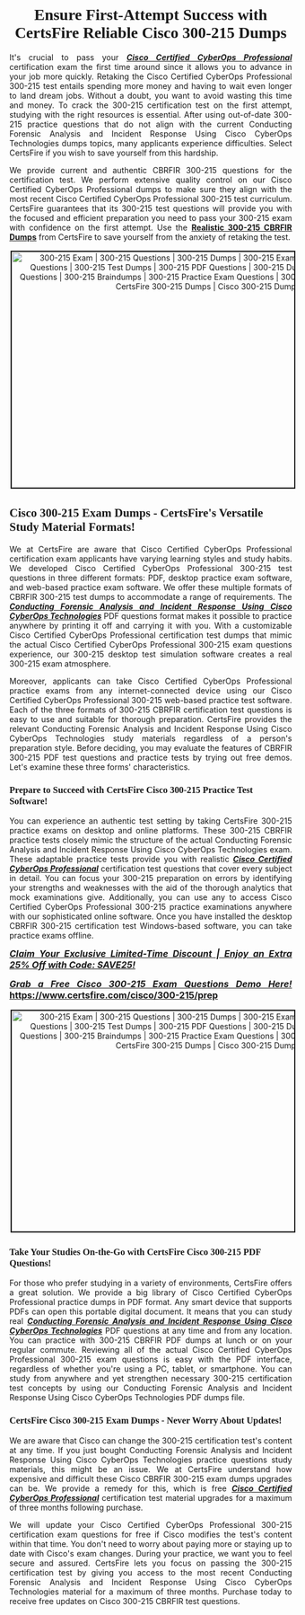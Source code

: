 <h1 style="text-align: center;"><strong><span style="display:block; color:#Black; "><span style="font-family:Tahoma,Times,serif;">Ensure First-Attempt Success with CertsFire Reliable Cisco 300-215 Dumps</span></span></strong></h1>

<p style="text-align:justify">It's crucial to pass your <u><em><strong>Cisco Certified CyberOps Professional</strong></em></u> certification exam the first time around since it allows you to advance in your job more quickly. Retaking the Cisco Certified CyberOps Professional 300-215 test entails spending more money and having to wait even longer to land dream jobs. Without a doubt, you want to avoid wasting this time and money. To crack the 300-215 certification test on the first attempt, studying with the right resources is essential. After using out-of-date 300-215 practice questions that do not align with the current Conducting Forensic Analysis and Incident Response Using Cisco CyberOps Technologies dumps topics, many applicants experience difficulties. Select CertsFire if you wish to save yourself from this hardship.</p>

<p style="text-align:justify">We provide current and authentic CBRFIR 300-215 questions for the certification test. We perform extensive quality control on our Cisco Certified CyberOps Professional dumps to make sure they align with the most recent Cisco Certified CyberOps Professional 300-215 test curriculum. CertsFire guarantees that its 300-215 test questions will provide you with the focused and efficient preparation you need to pass your 300-215 exam with confidence on the first attempt. Use the <strong><a href="https://www.certsfire.com/cisco/300-215/prep">Realistic 300-215 CBRFIR Dumps</a></strong> from CertsFire to save yourself from the anxiety of retaking the test.</p>

<p style="text-align: center;"><img alt="300-215 Exam | 300-215 Questions | 300-215 Dumps | 300-215 Exam Dumps | 300-215 Exam Questions | 300-215 Test Dumps | 300-215 PDF Questions | 300-215 Dumps PDF | 300-215 Test Questions | 300-215 Braindumps | 300-215 Practice Exam Questions | 300-215 Exam PDF Questions | CertsFire 300-215 Dumps | Cisco 300-215 Dumps" src="https://i.imgur.com/BVDPnuk.jpeg" style="width: 700px; height: 420px; border-width: 2px; border-style: solid; margin: 2px;" /></p>

<h2><strong><span style="display:block; color:#Black; "><span style="font-family:Tahoma,Times,serif;">Cisco 300-215 Exam Dumps - CertsFire's Versatile Study Material Formats!</span></span></strong></h2>

<p style="text-align:justify">We at CertsFire are aware that Cisco Certified CyberOps Professional certification exam applicants have varying learning styles and study habits. We developed Cisco Certified CyberOps Professional 300-215 test questions in three different formats: PDF, desktop practice exam software, and web-based practice exam software. We offer these multiple formats of CBRFIR 300-215 test dumps to accommodate a range of requirements. The <u><em><strong>Conducting Forensic Analysis and Incident Response Using Cisco CyberOps Technologies</strong></em></u> PDF questions format makes it possible to practice anywhere by printing it off and carrying it with you. With a customizable Cisco Certified CyberOps Professional certification test dumps that mimic the actual Cisco Certified CyberOps Professional 300-215 exam questions experience, our 300-215 desktop test simulation software creates a real 300-215 exam atmosphere.</p>

<p style="text-align:justify">Moreover, applicants can take Cisco Certified CyberOps Professional practice exams from any internet-connected device using our Cisco Certified CyberOps Professional 300-215 web-based practice test software. Each of the three formats of 300-215 CBRFIR certification test questions is easy to use and suitable for thorough preparation. CertsFire provides the relevant Conducting Forensic Analysis and Incident Response Using Cisco CyberOps Technologies study materials regardless of a person's preparation style. Before deciding, you may evaluate the features of CBRFIR 300-215 PDF test questions and practice tests by trying out free demos. Let's examine these three forms' characteristics.</p>

<h3><strong><span style="display:block; color:#Black; "><span style="font-family:Tahoma,Times,serif;">Prepare to Succeed with CertsFire Cisco 300-215 Practice Test Software!</span></span></strong></h3>

<p style="text-align:justify">You can experience an authentic test setting by taking CertsFire 300-215 practice exams on desktop and online platforms. These 300-215 CBRFIR practice tests closely mimic the structure of the actual Conducting Forensic Analysis and Incident Response Using Cisco CyberOps Technologies exam. These adaptable practice tests provide you with realistic <u><em><strong>Cisco Certified CyberOps Professional</strong></em></u> certification test questions that cover every subject in detail. You can focus your 300-215 preparation on errors by identifying your strengths and weaknesses with the aid of the thorough analytics that mock examinations give. Additionally, you can use any to access Cisco Certified CyberOps Professional 300-215 practice examinations anywhere with our sophisticated online software. Once you have installed the desktop CBRFIR 300-215 certification test Windows-based software, you can take practice exams offline.</p>

<p style="text-align: justify;"><span style="font-size:16px;"><u><em><strong>Claim Your Exclusive Limited-Time Discount | Enjoy an Extra 25% Off with Code: SAVE25!</strong></em></u></span></p>

<p style="text-align: justify;"><span style="font-size:16px;"><u><em><strong>Grab a Free Cisco 300-215 Exam Questions Demo Here! </strong></em></u><strong><a href="https://www.certsfire.com/cisco/300-215/prep">https://www.certsfire.com/cisco/300-215/prep</a></strong></span></p>

<p style="text-align: center;"><img alt="300-215 Exam | 300-215 Questions | 300-215 Dumps | 300-215 Exam Dumps | 300-215 Exam Questions | 300-215 Test Dumps | 300-215 PDF Questions | 300-215 Dumps PDF | 300-215 Test Questions | 300-215 Braindumps | 300-215 Practice Exam Questions | 300-215 Exam PDF Questions | CertsFire 300-215 Dumps | Cisco 300-215 Dumps" src="https://i.imgur.com/2YaVQXX.jpeg" style="width: 700px; height: 393px; border-width: 2px; border-style: solid; margin: 2px;" /></p>

<h3><strong><span style="display:block; color:#Black; "><span style="font-family:Tahoma,Times,serif;">Take Your Studies On-the-Go with CertsFire Cisco 300-215 PDF Questions!</span></span></strong></h3>

<p style="text-align:justify">For those who prefer studying in a variety of environments, CertsFire offers a great solution. We provide a big library of Cisco Certified CyberOps Professional practice dumps in PDF format. Any smart device that supports PDFs can open this portable digital document. It means that you can study real <u><em><strong>Conducting Forensic Analysis and Incident Response Using Cisco CyberOps Technologies</strong></em></u> PDF questions at any time and from any location. You can practice with 300-215 CBRFIR PDF dumps at lunch or on your regular commute. Reviewing all of the actual Cisco Certified CyberOps Professional 300-215 exam questions is easy with the PDF interface, regardless of whether you're using a PC, tablet, or smartphone. You can study from anywhere and yet strengthen necessary 300-215 certification test concepts by using our Conducting Forensic Analysis and Incident Response Using Cisco CyberOps Technologies PDF dumps file.</p>

<h3><strong><span style="display:block; color:#Black; "><span style="font-family:Tahoma,Times,serif;">CertsFire Cisco 300-215 Exam Dumps - Never Worry About Updates!</span></span></strong></h3>

<p style="text-align:justify">We are aware that Cisco can change the 300-215 certification test's content at any time. If you just bought Conducting Forensic Analysis and Incident Response Using Cisco CyberOps Technologies practice questions study materials, this might be an issue. We at CertsFire understand how expensive and difficult these Cisco CBRFIR 300-215 exam dumps upgrades can be. We provide a remedy for this, which is free <u><em><strong>Cisco Certified CyberOps Professional</strong></em></u> certification test material upgrades for a maximum of three months following purchase.</p>

<p style="text-align:justify">We will update your Cisco Certified CyberOps Professional 300-215 certification exam questions for free if Cisco modifies the test's content within that time. You don't need to worry about paying more or staying up to date with Cisco's exam changes. During your practice, we want you to feel secure and assured. CertsFire lets you focus on passing the 300-215 certification test by giving you access to the most recent Conducting Forensic Analysis and Incident Response Using Cisco CyberOps Technologies material for a maximum of three months. Purchase today to receive free updates on Cisco 300-215 CBRFIR test questions.</p>
